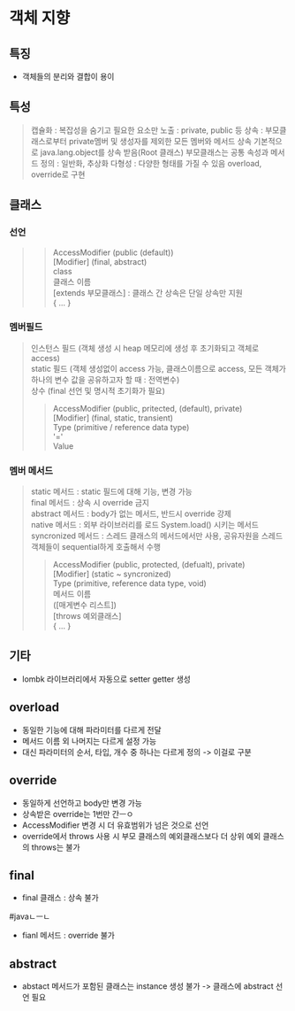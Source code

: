 # 객체 지향
## 특징
- 객체들의 분리와 결합이 용이

## 특성
> 캡슐화 : 복잡성을 숨기고 필요한 요소만 노출 : private, public 등
> 상속 : 부모클래스로부터 private멤버 및 생성자를 제외한 모든 멤버와 메서드 상속
>        기본적으로 java.lang.object를 상속 받음(Root 클래스)
>        부모클래스는 공통 속성과 메서드 정의 : 일반화, 추상화
> 다형성 : 다양한 형태를 가질 수 있음
>          overload, override로 구현

## 클래스
### 선언
>> AccessModifier (public (default))    
>> [Modifier] (final, abstract)      
>> class         
>> 클래스 이름        
>> [extends 부모클래스] : 클래스 간 상속은 단일 상속만 지원         
>> { ... }   

   
### 멤버필드    
> 인스턴스 필드 (객체 생성 시 heap 메모리에 생성 후 초기화되고 객체로 access)   
> static 필드 (객체 생성없이 access 가능, 클래스이름으로 access, 모든 객체가 하나의 변수 값을 공유하고자 할 때 : 전역변수)    
> 상수 (final 선언 및 명시적 초기화가 필요)    
>   
>> AccessModifier (public, pritected, (default), private)    
>> [Modifier] (final, static, transient)    
>> Type (primitive / reference data type)    
>> '='   
>> Value

### 멤버 메서드
> static 메서드 : static 필드에 대해 기능, 변경 가능   
> final 메서드 : 상속 시 override 금지   
> abstract 메서드 : body가 없는 메서드, 반드시 override 강제   
> native 메서드 : 외부 라이브러리를 로드 System.load() 시키는 메서드   
> syncronized 메서드 : 스레드 클래스의 메서드에서만 사용, 공유자원을 스레드 객체들이 sequential하게 호출해서 수행   
>   
>> AccessModifier (public, protected, (defualt), private)   
>> [Modifier] (static ~ syncronized)   
>> Type (primitive, reference data type, void)   
>> 메서드 이름   
>> ([매게변수 리스트])   
>> [throws 예외클래스]   
>> { ... }

## 기타
- lombk 라이브러리에서 자동으로 setter getter 생성

## overload
- 동일한 기능에 대해 파라미터를 다르게 전달
- 메서드 이름 외 나머지는 다르게 설정 가능
- 대신 파라미터의 순서, 타입, 개수 중 하나는 다르게 정의 -> 이걸로 구분

## override
- 동일하게 선언하고 body만 변경 가능
- 상속받은 override는 1번만 간ㅡㅇ
- AccessModifier 변경 시 더 유효범위가 넘은 것으로 선언
- override에서 throws 사용 시 부모 클래스의 예외클래스보다 더 상위 예외 클래스의 throws는 불가

## final
- final 클래스 : 상속 불가

#javaㄴㅡㄴ
- fianl 메서드 : override 불가
 
## abstract
- abstact 메서드가 포함된 클래스는 instance 생성 불가
  -> 클래스에 abstract 선언 필요
